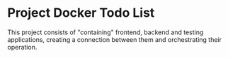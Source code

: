 # Project Docker Todo List

This project consists of "containing" frontend, backend and testing applications, creating a connection between them and orchestrating their operation.
